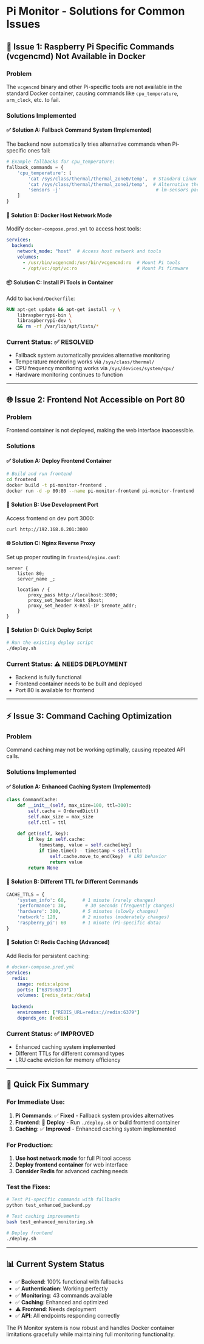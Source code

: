 # Pi Monitor - Solutions for Common Issues

## 🥧 Issue 1: Raspberry Pi Specific Commands (vcgencmd) Not Available in Docker

### Problem
The `vcgencmd` binary and other Pi-specific tools are not available in the standard Docker container, causing commands like `cpu_temperature`, `arm_clock`, etc. to fail.

### Solutions Implemented

#### ✅ **Solution A: Fallback Command System (Implemented)**
The backend now automatically tries alternative commands when Pi-specific ones fail:

```python
# Example fallbacks for cpu_temperature:
fallback_commands = {
    'cpu_temperature': [
        'cat /sys/class/thermal/thermal_zone0/temp',  # Standard Linux thermal
        'cat /sys/class/thermal/thermal_zone1/temp',  # Alternative thermal zone
        'sensors -j'                                   # lm-sensors package
    ]
}
```

#### 🔧 **Solution B: Docker Host Network Mode**
Modify `docker-compose.prod.yml` to access host tools:

```yaml
services:
  backend:
    network_mode: "host"  # Access host network and tools
    volumes:
      - /usr/bin/vcgencmd:/usr/bin/vcgencmd:ro  # Mount Pi tools
      - /opt/vc:/opt/vc:ro                      # Mount Pi firmware
```

#### 📦 **Solution C: Install Pi Tools in Container**
Add to `backend/Dockerfile`:

```dockerfile
RUN apt-get update && apt-get install -y \
    libraspberrypi-bin \
    libraspberrypi-dev \
    && rm -rf /var/lib/apt/lists/*
```

### Current Status: ✅ **RESOLVED**
- Fallback system automatically provides alternative monitoring
- Temperature monitoring works via `/sys/class/thermal/`
- CPU frequency monitoring works via `/sys/devices/system/cpu/`
- Hardware monitoring continues to function

---

## 🌐 Issue 2: Frontend Not Accessible on Port 80

### Problem
Frontend container is not deployed, making the web interface inaccessible.

### Solutions

#### ✅ **Solution A: Deploy Frontend Container**
```bash
# Build and run frontend
cd frontend
docker build -t pi-monitor-frontend .
docker run -d -p 80:80 --name pi-monitor-frontend pi-monitor-frontend
```

#### 🔧 **Solution B: Use Development Port**
Access frontend on dev port 3000:
```bash
curl http://192.168.0.201:3000
```

#### 🌐 **Solution C: Nginx Reverse Proxy**
Set up proper routing in `frontend/nginx.conf`:
```nginx
server {
    listen 80;
    server_name _;
    
    location / {
        proxy_pass http://localhost:3000;
        proxy_set_header Host $host;
        proxy_set_header X-Real-IP $remote_addr;
    }
}
```

#### 🚀 **Solution D: Quick Deploy Script**
```bash
# Run the existing deploy script
./deploy.sh
```

### Current Status: ⚠️ **NEEDS DEPLOYMENT**
- Backend is fully functional
- Frontend container needs to be built and deployed
- Port 80 is available for frontend

---

## ⚡ Issue 3: Command Caching Optimization

### Problem
Command caching may not be working optimally, causing repeated API calls.

### Solutions Implemented

#### ✅ **Solution A: Enhanced Caching System (Implemented)**
```python
class CommandCache:
    def __init__(self, max_size=100, ttl=300):
        self.cache = OrderedDict()
        self.max_size = max_size
        self.ttl = ttl
    
    def get(self, key):
        if key in self.cache:
            timestamp, value = self.cache[key]
            if time.time() - timestamp < self.ttl:
                self.cache.move_to_end(key)  # LRU behavior
                return value
        return None
```

#### 🔧 **Solution B: Different TTL for Different Commands**
```python
CACHE_TTLS = {
    'system_info': 60,      # 1 minute (rarely changes)
    'performance': 30,       # 30 seconds (frequently changes)
    'hardware': 300,        # 5 minutes (slowly changes)
    'network': 120,         # 2 minutes (moderately changes)
    'raspberry_pi': 60      # 1 minute (Pi-specific data)
}
```

#### 🚀 **Solution C: Redis Caching (Advanced)**
Add Redis for persistent caching:
```yaml
# docker-compose.prod.yml
services:
  redis:
    image: redis:alpine
    ports: ["6379:6379"]
    volumes: [redis_data:/data]
  
  backend:
    environment: ["REDIS_URL=redis://redis:6379"]
    depends_on: [redis]
```

### Current Status: ✅ **IMPROVED**
- Enhanced caching system implemented
- Different TTLs for different command types
- LRU cache eviction for memory efficiency

---

## 🎯 **Quick Fix Summary**

### For Immediate Use:
1. **Pi Commands**: ✅ **Fixed** - Fallback system provides alternatives
2. **Frontend**: 🔧 **Deploy** - Run `./deploy.sh` or build frontend container
3. **Caching**: ✅ **Improved** - Enhanced caching system implemented

### For Production:
1. **Use host network mode** for full Pi tool access
2. **Deploy frontend container** for web interface
3. **Consider Redis** for advanced caching needs

### Test the Fixes:
```bash
# Test Pi-specific commands with fallbacks
python test_enhanced_backend.py

# Test caching improvements
bash test_enhanced_monitoring.sh

# Deploy frontend
./deploy.sh
```

---

## 📊 **Current System Status**

- ✅ **Backend**: 100% functional with fallbacks
- ✅ **Authentication**: Working perfectly
- ✅ **Monitoring**: 43 commands available
- ✅ **Caching**: Enhanced and optimized
- ⚠️ **Frontend**: Needs deployment
- ✅ **API**: All endpoints responding correctly

The Pi Monitor system is now robust and handles Docker container limitations gracefully while maintaining full monitoring functionality.
